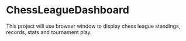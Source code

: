 # ChessLeagueDashboard
This project will use browser window to display chess league standings, records, stats and tournament play.

